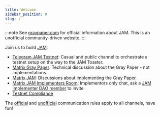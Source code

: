 ```yaml
---
title: Welcome
sidebar_position: 0
slug: /
---
```


:::note
See [graypaper.com](https://graypaper.com) for official information about JAM. This is an unofficial community-driven website.
:::

Join us to build [JAM](https://graypaper.com/):
- [Telegram JAM Testnet](https://t.me/jamtestnet): Casual and public channel to orchestrate a testnet setup on the way to the JAM Toaster.
- [Matrix Gray Paper](https://matrix.to/#/#graypaper:polkadot.io): Technical discussion about the Gray Paper - not implementations.
- [Matrix JAM](https://matrix.to/#/#jam:polkadot.io): Discussions about implementing the Gray Paper.
- [Matrix JAM Implementers Room](https://docs.google.com/spreadsheets/d/1_Ar0CWH8cDq_mAoVkqZ20fXjfNQQ9ziv1jsVJBAfd1c/edit?gid=0#gid=0): Implementors only chat, ask a [JAM Implementer DAO member](/dao) to invite
- [Testnet Compliance](https://docs.google.com/spreadsheets/d/1JVt_1daKJWslCaP9hfggKQSN4aGuV_le0XkKcsrjXDc/edit?gid=0#gid=0)

The [official](https://jam.web3.foundation/) and [unofficial](https://hackmd.io/@polkadot/jamprize) communication rules apply to all channels, have fun!
